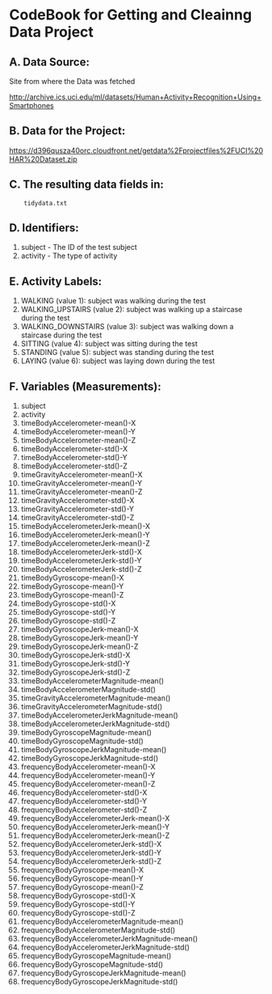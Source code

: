 # CodeBook for Getting and Cleainng Data Project

## A.	Data Source:

Site from where the Data was fetched

http://archive.ics.uci.edu/ml/datasets/Human+Activity+Recognition+Using+Smartphones 

## B.	Data for the Project:

https://d396qusza40orc.cloudfront.net/getdata%2Fprojectfiles%2FUCI%20HAR%20Dataset.zip 

## C.	 The resulting data fields in:
        tidydata.txt

## D.	Identifiers: 
1. subject - The ID of the test subject
2. activity - The type of activity 

## E.	Activity Labels:    
1. WALKING (value 1): subject was walking during the test       
2. WALKING_UPSTAIRS (value 2): subject was walking up a staircase during the test
3. WALKING_DOWNSTAIRS (value 3): subject was walking down a staircase during the test
4. SITTING (value 4): subject was sitting during the test
5. STANDING (value 5): subject was standing during the test
6. LAYING (value 6): subject was laying down during the test

## F.	Variables (Measurements):

1.	subject
2.	activity
3.	timeBodyAccelerometer-mean()-X
4.	timeBodyAccelerometer-mean()-Y
5.	timeBodyAccelerometer-mean()-Z
6.	timeBodyAccelerometer-std()-X
7.	timeBodyAccelerometer-std()-Y
8.	timeBodyAccelerometer-std()-Z
9.	timeGravityAccelerometer-mean()-X
10.	timeGravityAccelerometer-mean()-Y
11.	timeGravityAccelerometer-mean()-Z
12.	timeGravityAccelerometer-std()-X
13.	timeGravityAccelerometer-std()-Y
14.	timeGravityAccelerometer-std()-Z
15.	timeBodyAccelerometerJerk-mean()-X
16.	timeBodyAccelerometerJerk-mean()-Y
17.	timeBodyAccelerometerJerk-mean()-Z
18.	timeBodyAccelerometerJerk-std()-X
19.	timeBodyAccelerometerJerk-std()-Y
20.	timeBodyAccelerometerJerk-std()-Z
21.	timeBodyGyroscope-mean()-X
22.	timeBodyGyroscope-mean()-Y
23.	timeBodyGyroscope-mean()-Z
24.	timeBodyGyroscope-std()-X
25.	timeBodyGyroscope-std()-Y
26.	timeBodyGyroscope-std()-Z
27.	timeBodyGyroscopeJerk-mean()-X
28.	timeBodyGyroscopeJerk-mean()-Y
29.	timeBodyGyroscopeJerk-mean()-Z
30.	timeBodyGyroscopeJerk-std()-X
31.	timeBodyGyroscopeJerk-std()-Y
32.	timeBodyGyroscopeJerk-std()-Z
33.	timeBodyAccelerometerMagnitude-mean()
34.	timeBodyAccelerometerMagnitude-std()
35.	timeGravityAccelerometerMagnitude-mean()
36.	timeGravityAccelerometerMagnitude-std()
37.	timeBodyAccelerometerJerkMagnitude-mean()
38.	timeBodyAccelerometerJerkMagnitude-std()
39.	timeBodyGyroscopeMagnitude-mean()
40.	timeBodyGyroscopeMagnitude-std()
41.	timeBodyGyroscopeJerkMagnitude-mean()
42.	timeBodyGyroscopeJerkMagnitude-std()
43.	frequencyBodyAccelerometer-mean()-X
44.	frequencyBodyAccelerometer-mean()-Y
45.	frequencyBodyAccelerometer-mean()-Z
46.	frequencyBodyAccelerometer-std()-X
47.	frequencyBodyAccelerometer-std()-Y
48.	frequencyBodyAccelerometer-std()-Z
49.	frequencyBodyAccelerometerJerk-mean()-X
50.	frequencyBodyAccelerometerJerk-mean()-Y
51.	frequencyBodyAccelerometerJerk-mean()-Z
52.	frequencyBodyAccelerometerJerk-std()-X
53.	frequencyBodyAccelerometerJerk-std()-Y
54.	frequencyBodyAccelerometerJerk-std()-Z
55.	frequencyBodyGyroscope-mean()-X
56.	frequencyBodyGyroscope-mean()-Y
57.	frequencyBodyGyroscope-mean()-Z
58.	frequencyBodyGyroscope-std()-X
59.	frequencyBodyGyroscope-std()-Y
60.	frequencyBodyGyroscope-std()-Z
61.	frequencyBodyAccelerometerMagnitude-mean()
62.	frequencyBodyAccelerometerMagnitude-std()
63.	frequencyBodyAccelerometerJerkMagnitude-mean()
64.	frequencyBodyAccelerometerJerkMagnitude-std()
65.	frequencyBodyGyroscopeMagnitude-mean()
66.	frequencyBodyGyroscopeMagnitude-std()
67.	frequencyBodyGyroscopeJerkMagnitude-mean()
68.	frequencyBodyGyroscopeJerkMagnitude-std()


